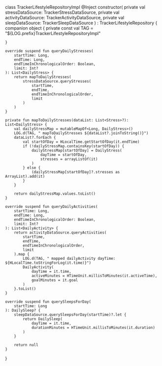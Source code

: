 class TrackerLifestyleRepositoryImpl @Inject constructor(
    private val stressDataSource: TrackerStressDataSource,
    private val activityDataSource: TrackerActivityDataSource,
    private val sleepDataSource: TrackerSleepDataSource
) : TrackerLifestyleRepository {
    companion object {
        private const val TAG = "${LOG.prefix}TrackerLifestyleRepositoryImpl"

    }

    override suspend fun queryDailyStresses(
        startTime: Long,
        endTime: Long,
        endTimeInChronologicalOrder: Boolean,
        limit: Int?
    ): List<DailyStress> {
        return mapToDailyStresses(
            stressDataSource.queryStresses(
                startTime,
                endTime,
                endTimeInChronologicalOrder,
                limit
            )
        )
    }

    private fun mapToDailyStresses(dataList: List<Stress>?): List<DailyStress> {
        val dailyStressMap = mutableMapOf<Long, DailyStress>()
        LOG.d(TAG, " mapToDailyStresses ${dataList?.joinToString()}")
        dataList?.forEach {
            val startOfDay = HLocalTime.getStartOfDay(it.endTime)
            if (!dailyStressMap.containsKey(startOfDay)) {
                dailyStressMap[startOfDay] = DailyStress(
                    dayTime = startOfDay,
                    stresses = arrayListOf(it)
                )
            } else {
                (dailyStressMap[startOfDay]?.stresses as ArrayList).add(it)
            }
        }

        return dailyStressMap.values.toList()
    }

    override suspend fun queryDailyActivities(
        startTime: Long,
        endTime: Long,
        endTimeInChronologicalOrder: Boolean,
        limit: Int?
    ): List<DailyActivity> {
        return activityDataSource.queryActivities(
            startTime,
            endTime,
            endTimeInChronologicalOrder,
            limit
        ).map {
            LOG.d(TAG, " mapped dailyActivity dayTime:  ${HLocalTime.toStringForLog(it.time)}")
            DailyActivity(
                dayTime = it.time,
                activeMinutes = HTimeUnit.millisToMinutes(it.activeTime),
                goalMinutes = it.goal
            )
        }.toList()
    }

    override suspend fun querySleepsForDay(
        startTime: Long
    ): DailySleep? {
        sleepDataSource.querySleepsForDay(startTime)?.let {
            return DailySleep(
                dayTime = it.time,
                durationMinutes = HTimeUnit.millisToMinutes(it.duration)
            )
        }

        return null
    }
}

